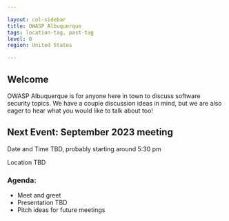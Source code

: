 ```yaml
---

layout: col-sidebar
title: OWASP Albuquerque
tags: location-tag, past-tag
level: 0
region: United States

---
```

<!-- editing instructions at https://owasp.org/migration/ -->

## Welcome
OWASP Albuquerque is for anyone here in town to discuss software security topics. We have a couple discussion ideas in mind, but we are also eager to hear what you would like to talk about too!

## Next Event: September 2023 meeting
Date and Time TBD, probably starting around 5:30 pm

Location TBD

### Agenda: 
- Meet and greet
- Presentation TBD
- Pitch ideas for future meetings
